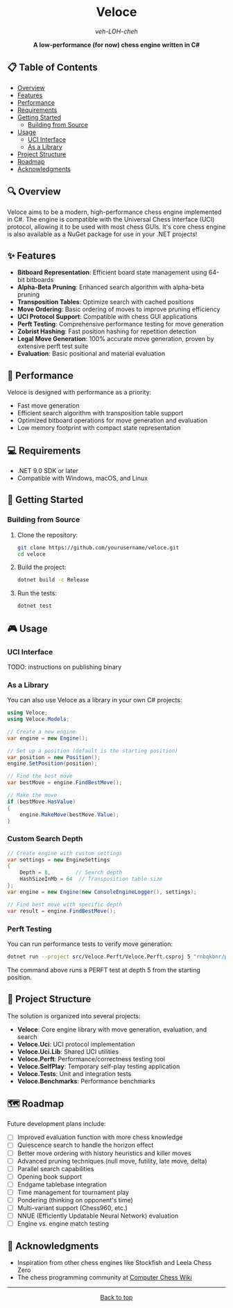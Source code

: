 <!-- <p align="center">
  <img src="assets/logo.webp" alt="Veloce Chess Engine Logo" width="200"/>
</p> -->

<h1 align="center">Veloce</h1>

<p align="center">
  <em>veh-LOH-cheh</em>
</p>

<p align="center">
  <strong>A low-performance (for now) chess engine written in C#</strong>
</p>

## 📋 Table of Contents

- [Overview](#-overview)
- [Features](#-features)
- [Performance](#-performance)
- [Requirements](#-requirements)
- [Getting Started](#-getting-started)
  - [Building from Source](#building-from-source)
- [Usage](#-usage)
  - [UCI Interface](#uci-interface)
  - [As a Library](#as-a-library)
- [Project Structure](#-project-structure)
- [Roadmap](#-roadmap)
- [Acknowledgments](#-acknowledgments)

## 🔍 Overview

Veloce aims to be a modern, high-performance chess engine implemented in C#. The engine is compatible with the Universal Chess Interface (UCI) protocol, allowing it to be used with most chess GUIs. It's core chess engine is also available as a NuGet package for use in your .NET projects!

## ✨ Features

- **Bitboard Representation**: Efficient board state management using 64-bit bitboards
- **Alpha-Beta Pruning**: Enhanced search algorithm with alpha-beta pruning
- **Transposition Tables**: Optimize search with cached positions
- **Move Ordering**: Basic ordering of moves to improve pruning efficiency
- **UCI Protocol Support**: Compatible with chess GUI applications
- **Perft Testing**: Comprehensive performance testing for move generation
- **Zobrist Hashing**: Fast position hashing for repetition detection
- **Legal Move Generation**: 100% accurate move generation, proven by extensive perft test suite
- **Evaluation**: Basic positional and material evaluation

## 🚀 Performance

Veloce is designed with performance as a priority:

- Fast move generation
- Efficient search algorithm with transposition table support
- Optimized bitboard operations for move generation and evaluation
- Low memory footprint with compact state representation

## 💻 Requirements

- .NET 9.0 SDK or later
- Compatible with Windows, macOS, and Linux

## 🚀 Getting Started

### Building from Source

1. Clone the repository:
   ```bash
   git clone https://github.com/yourusername/veloce.git
   cd veloce
   ```

2. Build the project:
   ```bash
   dotnet build -c Release
   ```

3. Run the tests:
   ```bash
   dotnet test
   ```

## 🎮 Usage

### UCI Interface

TODO: instructions on publishing binary

### As a Library

You can also use Veloce as a library in your own C# projects:

```csharp
using Veloce;
using Veloce.Models;

// Create a new engine
var engine = new Engine();

// Set up a position (default is the starting position)
var position = new Position();
engine.SetPosition(position);

// Find the best move
var bestMove = engine.FindBestMove();

// Make the move
if (bestMove.HasValue)
{
    engine.MakeMove(bestMove.Value);
}
```

### Custom Search Depth

```csharp
// Create engine with custom settings
var settings = new EngineSettings 
{
    Depth = 8,        // Search depth
    HashSizeInMb = 64  // Transposition table size
};
var engine = new Engine(new ConsoleEngineLogger(), settings);

// Find best move with specific depth
var result = engine.FindBestMove();
```

### Perft Testing

You can run performance tests to verify move generation:

```bash
dotnet run --project src/Veloce.Perft/Veloce.Perft.csproj 5 "rnbqkbnr/pppppppp/8/8/8/8/PPPPPPPP/RNBQKBNR w KQkq - 0 1"
```

The command above runs a PERFT test at depth 5 from the starting position.

## 📁 Project Structure

The solution is organized into several projects:

- **Veloce**: Core engine library with move generation, evaluation, and search
- **Veloce.Uci**: UCI protocol implementation
- **Veloce.Uci.Lib**: Shared UCI utilities
- **Veloce.Perft**: Performance/correctness testing tool
- **Veloce.SelfPlay**: Temporary self-play testing application
- **Veloce.Tests**: Unit and integration tests
- **Veloce.Benchmarks**: Performance benchmarks

## 🗺️ Roadmap

Future development plans include:

- [ ] Improved evaluation function with more chess knowledge
- [ ] Quiescence search to handle the horizon effect
- [ ] Better move ordering with history heuristics and killer moves
- [ ] Advanced pruning techniques (null move, futility, late move, delta)
- [ ] Parallel search capabilities
- [ ] Opening book support
- [ ] Endgame tablebase integration
- [ ] Time management for tournament play
- [ ] Pondering (thinking on opponent's time)
- [ ] Multi-variant support (Chess960, etc.)
- [ ] NNUE (Efficiently Updatable Neural Network) evaluation
- [ ] Engine vs. engine match testing

## 🙏 Acknowledgments

- Inspiration from other chess engines like Stockfish and Leela Chess Zero
- The chess programming community at [Computer Chess Wiki](https://www.chessprogramming.org/Main_Page)

---

<p align="center">
  <a href="#">Back to top</a>
</p>